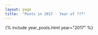 ```yaml
---
layout: page
title:  "Posts in 2017 - Year of ???"
---
```


{% include year_posts.html year="2017" %}
